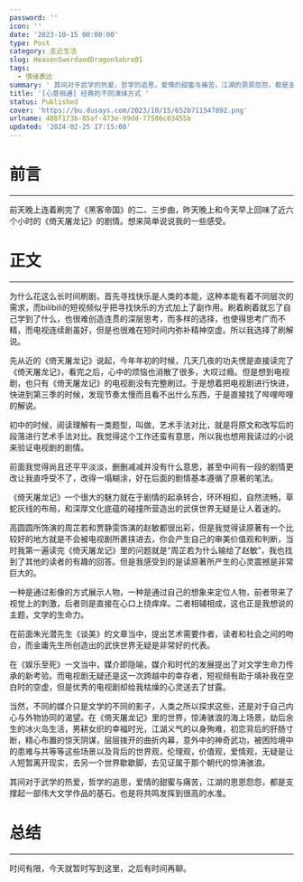 ```yaml
---
password: ''
icon: ''
date: '2023-10-15 00:00:00'
type: Post
category: 走近生活
slug: HeavenSwordandDragonSabre01
tags:
  - 情绪表达
summary: ' 其间对于武学的热爱，哲学的追思，爱情的甜蜜与痛苦，江湖的恩恩怨怨，都是支撑起一部伟大文学作品的基石。'
title: '[心意相通] 经典的不同演绎方式 '
status: Published
cover: 'https://bu.dusays.com/2023/10/15/652b711547892.png'
urlname: 488f173b-85af-473e-99dd-77586c03455b
updated: '2024-02-25 17:15:00'
---
```


# 前言


---


  前天晚上连着刷完了《黑客帝国》的二、三步曲，昨天晚上和今天早上回味了近六个小时的《倚天屠龙记》的剧情。想来简单说说我的一些感受。


# 正文


---


  为什么花这么长时间刷剧，首先寻找快乐是人类的本能，这种本能有着不同层次的需求，而bilibili的短视频似乎把寻找快乐的方式加上了副作用。刷着刷着就忘了自己学到了什么，也很难创造连贯的深层思考，而多样的选择，也使得思考广而不精，而电视连续剧虽好，但是也很难在短时间内弥补精神空虚。所以我选择了刷解说。


  先从近的《倚天屠龙记》说起，今年年初的时候，几天几夜的功夫愣是直接读完了《倚天屠龙记》，看完之后，心中的烦恼也消散了很多，大叹过瘾。但是想到电视剧，也只有《倚天屠龙记》的电视剧没有完整刷过。于是想着把电视剧进行快进，快进到第三季的时候，发现节奏太慢而且看不出什么东西，于是直接找了哔哩哔哩的解说。


  初中的时候，阅读理解有一类题型，叫做，艺术手法对比，就是将原文和改写后的段落进行艺术手法对比。我觉得这个工作还蛮有意思，所以我也想用我读过的小说来验证电视剧的剧情。


  前面我觉得尚且还平平淡淡，删删减减并没有什么意思，甚至中间有一段的剧情更改让我直呼受不了，改得一塌糊涂，好在后面的剧情基本遵循了原著的笔法。


  《倚天屠龙记》一个很大的魅力就在于剧情的起承转合，环环相扣，自然流畅，草蛇灰线的布局，和深厚文化底蕴的碰撞所营造出的武侠世界无疑是让人着迷的。


  高圆圆所饰演的周芷若和贾静雯饰演的赵敏都很出彩，但是我觉得读原著有一个比较好的地方就是不会被电视剧所裹挟进去，你会产生自己的审美价值观和判断，当时我第一遍读完《倚天屠龙记》里的问题就是“周芷若为什么输给了赵敏”，我也找到了其他的读者的有趣的回答。但是我感受到的是读原著所产生的心灵震撼是非常巨大的。


  一种是通过影像的方式展示人物，一种是通过自己的想象来定位人物，前者带来了视觉上的刺激，后者则是直接在心口上挠痒痒。二者相辅相成，这也正是我想说的主题，文学的生命力。


  在前面朱光潜先生《谈美》的文章当中，提出艺术需要作者，读者和社会之间的吻合，而金庸先生所创造出的武侠世界无疑是非常好的代表。


  在《娱乐至死》一文当中，媒介即隐喻，媒介和时代的发展提出了对文学生命力传承的新考验。而电视剧无疑还是这一次跨越中的幸存者，短视频有助于填补我在空白时的空虚，但是优秀的电视剧却给我枯燥的心灵送去了甘露。


  当然，不同的媒介只是文学的不同的影子，人类之所以探求这些，还是对于自己内心与外物协同的渴望。在《倚天屠龙记》里的世界，惊涛骇浪的海上场景，劫后余生的冰火岛生活，男耕女织的幸福时光，江湖义气的以身殉难，初恋背后的肝肠寸断，精心布置的惊天阴谋，层层拨开的曲折内幕，意外中的神奇武功，被困险境中的患难与共等等这些场景以及背后的世界观，伦理观，价值观，爱情观，无疑是让人短暂离开现实，去另一个世界歇歇脚，去见证属于那个朝代的惊涛骇浪。


  其间对于武学的热爱，哲学的追思，爱情的甜蜜与痛苦，江湖的恩恩怨怨，都是支撑起一部伟大文学作品的基石。也是将共鸣发挥到很高的水准。


# 总结


---


  时间有限，今天就暂时写到这里，之后有时间再聊。

